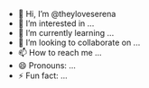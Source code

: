 - 👋 Hi, I’m @theyloveserena
- 👀 I’m interested in ...
- 🌱 I’m currently learning ...
- 💞️ I’m looking to collaborate on ...
- 📫 How to reach me ...
- 😄 Pronouns: ...
- ⚡ Fun fact: ...

<!---
theyloveserena/theyloveserena is a ✨ special ✨ repository because its `README.md` (this file) appears on your GitHub profile.
You can click the Preview link to take a look at your changes.
--->
